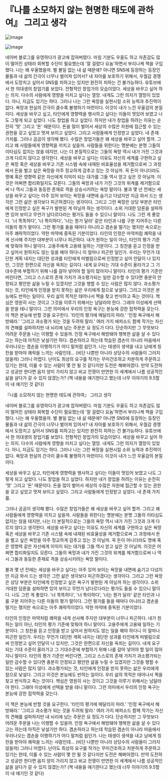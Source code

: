 # 『나를 소모하지 않는 현명한 태도에 관하여』 그리고 생각

![image](https://image.yes24.com/goods/125295101/XL)

![image](https://image.yes24.com/goods/125295101/XL)

네이버 블로그를 유영하다가 광고에 잡혀버렸다. 마침 기분도 우울도 하고 자존감도 많이 떨어진 상태라 회복할 수단이 필요했는데 '잘 걸렸다 요놈'하면서 부리나케 책을 구입했다. 나는 왜 우울했을까. 별 볼일 없는 내 삶 때문에? 아니면 SNS에 등장하는 등장인물들과 내 삶의 간극이 너무나 벌어져 있어서? 내 자아를 보호하기 위해서, 우월감 경쟁에서 도망치고 싶어서 SNS를 피하고는 있지만 완전히 피하는 건 불가능하다. 유튜브에서 한 의대생의 창업기를 보았다. 전형적인 창업가의 모습이었다. 세상을 바꾸고 싶어 하는 의지. 다수의 사람에게 영향을 미치고 싶다는 열망. 내게도 그런 의지가 열망이 있었다. 아니, 지금도 있기는 하다. 그러나 나는 그런 욕망을 실현시킬 소위 능력과 추진력이 없다. 욕망과 현실의 간극이 클수록 불행하기 마련이다. 이것이 내가 느낀 우울감의 본질이다.
세상을 바꾸고 싶고, 타인에게 영향력을 행사하고 싶다는 이들이 멋있어 보였고 나도 그렇게 되고 싶었다. 나도 창업을 하고 싶었다. 하지만 내가 창업을 하려는 이유는 순전히 '멋' 그리고 '돈' 때문이다. 돈을 많이 벌어서 세상의 수많은 자원에 접근할 수 있는 권한을 갖고 싶었고 멋져 보이고 싶었다. 그리고 사람들에게 인정받고 싶었다. 내 존재 가치를.
그러나 곰곰이 생각해 봤다. 수많은 창업가들은 왜 세상을 바꾸고 싶어 할까. 그리고 왜 사람들에게 영향력을 끼치고 싶을까. 사람들을 위한다는 명분에는 분명 그들의 이타심도 없지는 않을 테지만, 나는 더 본질적으로는 그들의 욕망 역시 내가 가진 그것과 크게 다르지 않다고 생각한다. 세상을 바꾸고 싶다는 이유도 자신의 세계를 구현하고 싶은 욕망 혹은 세상을 바꾸고 기존 시스템 속에 내재된 비효율성을 제거함으로써 그 과정에서 돈을 벌고 싶은 욕망을 아주 정교하게 감추고 있는 것 아닐까. 꼭 돈이 아니더라도 명예 혹은 영향력 같은 자신에게 이익이 되는 대가를 그들 역시 얻고 싶은 것 아닐까. 이것은 어쩌면 합리화일지도 모른다. 그들의 욕망과 내가 가진 그것의 위계를 제거함으로써 나 역시 그들과 동등한 존재로 격을 상승시키려는 욕망 말이다.
불과 몇 년 전에는 세상을 바꾸고 싶다는 아주 있어 보이는 욕망을 내면에 숨기고 다녔지만 지금 와서 드는 생각은 그런 삶은 생각보다 피곤하겠다는 생각이다. 그리고 그런 욕망은 상당 부분은 타인에게 인정받고 싶은 욕구가 발현된 게 아닐까 하는 생각이다. 소위 거대한 담론을 설파하면 있어 보이고 무언가 남다르다라는 평가도 들을 수 있으니 말이다. 나도 그런 게 좋았다. '너 똑똑하다', '너 특이하다', '너는 뭔가 달라' 같은 타인과 나를 구분 지어주는 다른 이들의 평가 말이다. 그런 평가를 들을 때마다 아니라고 겸손을 떨기는 했지만 속으로는 아주 쾌락적이었다. 약한 마약에 중독된 기분이었다.
타인의 인정은 마약처럼 쾌락을 내게 선사해 주지만 대부분이 너무나 피곤하다. 내가 원하는 일이 아닌, 타인의 평가 기준에 맞춰야 하니 말이다. 고용주에게 고용돼 일하는 기분이다. 그 칭찬을 듣고 인정을 받고 싶어서 원하지도 않는 일을 해야 하다니 이 얼마나 피곤한 일인가. 우리는 무언가 대단한 계획 내지는 대단한 성과를 타인에게 떠벌림으로써 인정받고 싶어 안달이 나 있지만, 그것은 한편으로 자신을 옥죄는 길이다. 내게 요구되는 기대 수준이 올라가고 그 기대수준에 부합하기 위해 나를 갈아 넣어야 할 일이 많아지니 말이다. 타인의 평가 기준만 버린다면, 그리고 스스로의 존재 가치가 과소평가되는 일만 감수할 수 있다면 충분히 안정되고 평안한 삶을 누릴 수 있겠지만 그것을 행할 수 있는 사람은 많지 않다. 과소평가되는 것, 타인에게 인정을 받지 못하는 삶은 우리에게 참으로 낯설다. 그리고 이것은 본능에도 반하는 일이다. 우리 삶의 목적은 태어나서 짝을 찾고 번식하고 죽는 것이다. 핵심은 영원히 사는 것이고 그것을 이루기 위해서는 남달라야 한다. 그래야 이성에게 선택을 받을 테니 말이다. 그런 의미에서 우리의 인정 욕구는 본능에 강한 접착력을 갖는다.
이 책은 본능에 반할 것을 요구한다. '타인의 평가에 매달리지 마라.' '인정 욕구에서 해방돼라.' '그리고 과소평가 되는 것을 두려워 말라.' 여러 가지 에피소드 함께 작가는 자신의 견해를 설파하지만 내 뇌리에 남는 주문은 요 정도가 다다. 단순하지만 그 무엇보다 어려운 주문을 나는 이행할 수 있을까. 인정 욕구에서 해방돼야 행복한 삶을 살 수 있다고는 하는데 아직은 낯설기만 하다. 겸손하라고 하는데 학습된 겸손이 아니라 마음에서 우러나오는 겸손을 이행하기가 어디 말처럼 쉽던가. 나는 태생이 생색을 내고 남에게 칭찬을 받아야 쾌락을 느끼는 사람인데... (비단 나뿐만 아니라 상당수의 사람들이 그러지 않을까) 그러니 어렵다. 난이도 최상의 요구를 작가는 무미건조하고 차분하게 주문하고 있기는 한데, 이룰 수 있는 사람이 몇 안 될 것 같다지만 도전은 해봐야겠다. 만약 도전하고 성공만 한다면 음지 양지 가리지 않고 비교 전쟁이 만연한 이 세계에서 나름 성공적인 삶을 살다가 갈 수 있지 않겠는가? (책 내용을 얘기한다고 했는데 너무 이야기의 9.5할이 내 얘기인 것 같다)

『나를 소모하지 않는 현명한 태도에 관하여』 그리고 생각

네이버 블로그를 유영하다가 광고에 잡혀버렸다. 마침 기분도 우울도 하고 자존감도 많이 떨어진 상태라 회복할 수단이 필요했는데 '잘 걸렸다 요놈'하면서 부리나케 책을 구입했다. 나는 왜 우울했을까. 별 볼일 없는 내 삶 때문에? 아니면 SNS에 등장하는 등장인물들과 내 삶의 간극이 너무나 벌어져 있어서? 내 자아를 보호하기 위해서, 우월감 경쟁에서 도망치고 싶어서 SNS를 피하고는 있지만 완전히 피하는 건 불가능하다. 유튜브에서 한 의대생의 창업기를 보았다. 전형적인 창업가의 모습이었다. 세상을 바꾸고 싶어 하는 의지. 다수의 사람에게 영향을 미치고 싶다는 열망. 내게도 그런 의지가 열망이 있었다. 아니, 지금도 있기는 하다. 그러나 나는 그런 욕망을 실현시킬 소위 능력과 추진력이 없다. 욕망과 현실의 간극이 클수록 불행하기 마련이다. 이것이 내가 느낀 우울감의 본질이다.

세상을 바꾸고 싶고, 타인에게 영향력을 행사하고 싶다는 이들이 멋있어 보였고 나도 그렇게 되고 싶었다. 나도 창업을 하고 싶었다. 하지만 내가 창업을 하려는 이유는 순전히 '멋' 그리고 '돈' 때문이다. 돈을 많이 벌어서 세상의 수많은 자원에 접근할 수 있는 권한을 갖고 싶었고 멋져 보이고 싶었다. 그리고 사람들에게 인정받고 싶었다. 내 존재 가치를.

그러나 곰곰이 생각해 봤다. 수많은 창업가들은 왜 세상을 바꾸고 싶어 할까. 그리고 왜 사람들에게 영향력을 끼치고 싶을까. 사람들을 위한다는 명분에는 분명 그들의 이타심도 없지는 않을 테지만, 나는 더 본질적으로는 그들의 욕망 역시 내가 가진 그것과 크게 다르지 않다고 생각한다. 세상을 바꾸고 싶다는 이유도 자신의 세계를 구현하고 싶은 욕망 혹은 세상을 바꾸고 기존 시스템 속에 내재된 비효율성을 제거함으로써 그 과정에서 돈을 벌고 싶은 욕망을 아주 정교하게 감추고 있는 것 아닐까. 꼭 돈이 아니더라도 명예 혹은 영향력 같은 자신에게 이익이 되는 대가를 그들 역시 얻고 싶은 것 아닐까. 이것은 어쩌면 합리화일지도 모른다. 그들의 욕망과 내가 가진 그것의 위계를 제거함으로써 나 역시 그들과 동등한 존재로 격을 상승시키려는 욕망 말이다.

불과 몇 년 전에는 세상을 바꾸고 싶다는 아주 있어 보이는 욕망을 내면에 숨기고 다녔지만 지금 와서 드는 생각은 그런 삶은 생각보다 피곤하겠다는 생각이다. 그리고 그런 욕망은 상당 부분은 타인에게 인정받고 싶은 욕구가 발현된 게 아닐까 하는 생각이다. 소위 거대한 담론을 설파하면 있어 보이고 무언가 남다르다라는 평가도 들을 수 있으니 말이다. 나도 그런 게 좋았다. '너 똑똑하다', '너 특이하다', '너는 뭔가 달라' 같은 타인과 나를 구분 지어주는 다른 이들의 평가 말이다. 그런 평가를 들을 때마다 아니라고 겸손을 떨기는 했지만 속으로는 아주 쾌락적이었다. 약한 마약에 중독된 기분이었다.

타인의 인정은 마약처럼 쾌락을 내게 선사해 주지만 대부분이 너무나 피곤하다. 내가 원하는 일이 아닌, 타인의 평가 기준에 맞춰야 하니 말이다. 고용주에게 고용돼 일하는 기분이다. 그 칭찬을 듣고 인정을 받고 싶어서 원하지도 않는 일을 해야 하다니 이 얼마나 피곤한 일인가. 우리는 무언가 대단한 계획 내지는 대단한 성과를 타인에게 떠벌림으로써 인정받고 싶어 안달이 나 있지만, 그것은 한편으로 자신을 옥죄는 길이다. 내게 요구되는 기대 수준이 올라가고 그 기대수준에 부합하기 위해 나를 갈아 넣어야 할 일이 많아지니 말이다. 타인의 평가 기준만 버린다면, 그리고 스스로의 존재 가치가 과소평가되는 일만 감수할 수 있다면 충분히 안정되고 평안한 삶을 누릴 수 있겠지만 그것을 행할 수 있는 사람은 많지 않다. 과소평가되는 것, 타인에게 인정을 받지 못하는 삶은 우리에게 참으로 낯설다. 그리고 이것은 본능에도 반하는 일이다. 우리 삶의 목적은 태어나서 짝을 찾고 번식하고 죽는 것이다. 핵심은 영원히 사는 것이고 그것을 이루기 위해서는 남달라야 한다. 그래야 이성에게 선택을 받을 테니 말이다. 그런 의미에서 우리의 인정 욕구는 본능에 강한 접착력을 갖는다.

이 책은 본능에 반할 것을 요구한다. '타인의 평가에 매달리지 마라.' '인정 욕구에서 해방돼라.' '그리고 과소평가 되는 것을 두려워 말라.' 여러 가지 에피소드 함께 작가는 자신의 견해를 설파하지만 내 뇌리에 남는 주문은 요 정도가 다다. 단순하지만 그 무엇보다 어려운 주문을 나는 이행할 수 있을까. 인정 욕구에서 해방돼야 행복한 삶을 살 수 있다고는 하는데 아직은 낯설기만 하다. 겸손하라고 하는데 학습된 겸손이 아니라 마음에서 우러나오는 겸손을 이행하기가 어디 말처럼 쉽던가. 나는 태생이 생색을 내고 남에게 칭찬을 받아야 쾌락을 느끼는 사람인데... (비단 나뿐만 아니라 상당수의 사람들이 그러지 않을까) 그러니 어렵다. 난이도 최상의 요구를 작가는 무미건조하고 차분하게 주문하고 있기는 한데, 이룰 수 있는 사람이 몇 안 될 것 같다지만 도전은 해봐야겠다. 만약 도전하고 성공만 한다면 음지 양지 가리지 않고 비교 전쟁이 만연한 이 세계에서 나름 성공적인 삶을 살다가 갈 수 있지 않겠는가? (책 내용을 얘기한다고 했는데 너무 이야기의 9.5할이 내 얘기인 것 같다)

